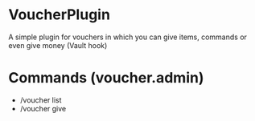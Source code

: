 # VoucherPlugin
A simple plugin for vouchers in which you can give items, commands or even give money (Vault hook)

# Commands (voucher.admin)
- /voucher list
- /voucher give <player> <voucher> <amount>

